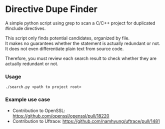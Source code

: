 # Directive Dupe Finder

A simple python script using grep to scan a C/C++ project for duplicated #include directives.

This script only finds potential candidates, organized by file.  
It makes no guarantees whether the statement is actually redundant or not.  
It does not even differentiate plain text from source code.

Therefore, you must review each search result to check whether they are actually redundant or not.

### Usage

`./search.py <path to project root>`

### Example use case

- Contribution to OpenSSL: https://github.com/openssl/openssl/pull/18220
- Contribution to Uftrace: https://github.com/namhyung/uftrace/pull/1481